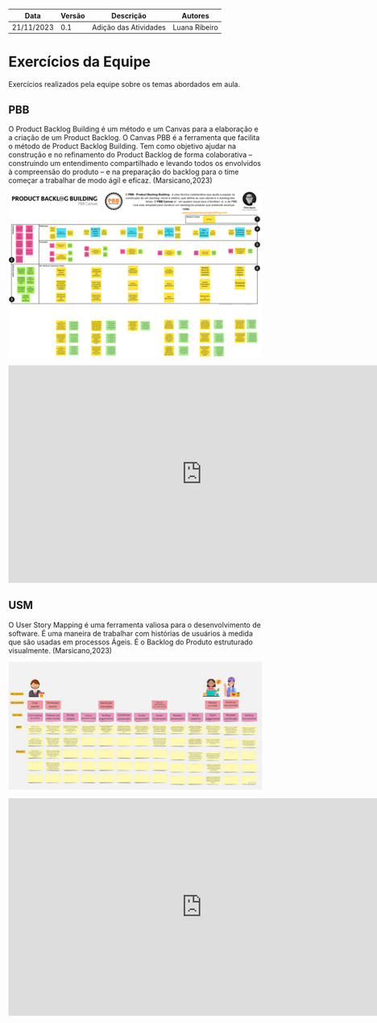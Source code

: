 | Data | Versão | Descrição | Autores |
| ---------- | ----------- | -------------- | -------------- |
| 21/11/2023 | 0.1 | Adição das Atividades | Luana Ribeiro |

# Exercícios da Equipe 

Exercícios realizados pela equipe sobre os temas abordados em aula.

## PBB

O Product Backlog Building é um método e um Canvas para a elaboração e a criação de um Product Backlog. O Canvas PBB é a ferramenta que facilita o método de Product Backlog Building. Tem como objetivo ajudar na construção e no refinamento do Product Backlog de forma colaborativa – construindo um entendimento compartilhado e levando todos os envolvidos à compreensão do produto – e na preparação do backlog para o time começar a trabalhar de modo ágil e eficaz. (Marsicano,2023)

![Imagem 1](./images/pbb.png)

<iframe width="768" height="432" src="https://app.mural.co/embed/c555eefb-fc78-4ab3-a91a-d3179d1685d8" frameborder="0" scrolling="no" allowfullscreen></iframe>

## USM

O User Story Mapping é uma ferramenta valiosa para o desenvolvimento de software. É uma maneira de trabalhar com histórias de usuários à medida que são usadas em processos Ágeis. É o Backlog do Produto estruturado visualmente. (Marsicano,2023)

![Imagem ](./images/usm.jpg)

<iframe width="768" height="432" src="https://miro.com/app/board/uXjVNOGgoC8=/?share_link_id=985851515063" frameborder="0" scrolling="no" allowfullscreen></iframe>
